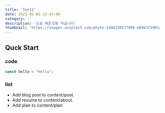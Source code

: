 ```yaml
---
title: 'Test2'
date: 2021-05-05 23:47:00
category: ''
description: '오늘 배운것을 적습니다'
thumbnail: 'https://images.unsplash.com/photo-1498330177096-689e3fb901ca?ixlib=rb-1.2.1&ixid=MnwxMjA3fDB8MHxleHBsb3JlLWZlZWR8MXx8fGVufDB8fHx8&w=1000&q=80'
---
```


## Quck Start

### code

```javascript
const hello = "hello";
```
### list

- Add blog post to content/post.
- Add resume to content/about.
- Add plan to content/plan.
